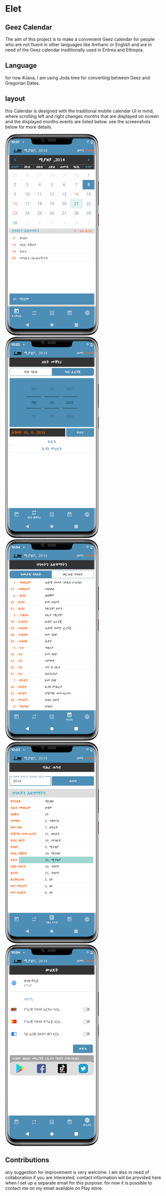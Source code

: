 # Elet


## Geez Calendar

The aim of this project is to make a convenient Geez calendar for people who are not fluent in other languages like Amharic or English 
and are in need of the Geez calendar traditionally used in Eritrea and Ethiopia.

## Language
for now #Java, I am using Joda time for converting between Geez and Gregorian Dates.

## layout

this Calendar is designed with the traditional mobile calendar UI in mind, where scrolling left and right changes months that are displayed on screen
and the displayed months events are listed below. see the screenshots below for more details.

<div>
  <img src="https://github.com/tinsae-ghilay/tinsae-ghilay.github.io/blob/main/res/month.png" width="300">
  <img src="https://github.com/tinsae-ghilay/tinsae-ghilay.github.io/blob/main/res/converter.png" width="300">
  <img src="https://github.com/tinsae-ghilay/tinsae-ghilay.github.io/blob/main/res/anual.png" width="300">
  <img src="https://github.com/tinsae-ghilay/tinsae-ghilay.github.io/blob/main/res/hasab.png" width="300">
  <img src="https://github.com/tinsae-ghilay/tinsae-ghilay.github.io/blob/main/res/options.png" width="300">
</div>

## Contributions

any suggestion for improvement is very welcome. I am also in need of collaboration if you are interested.
contact information will be provided here when I set up a separate email for this purpose. for now it is possible to contact me on my email
available on Play store.



